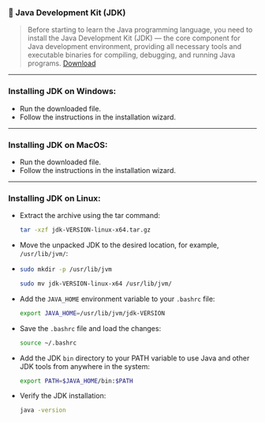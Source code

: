 ### 🔧 Java Development Kit (JDK)

> Before starting to learn the Java programming language, you need to install the Java Development Kit (JDK) — the core
> component for Java development environment, providing all necessary tools and executable binaries for compiling,
> debugging, and running Java programs. [Download](https://www.oracle.com/cis/java/technologies/downloads/#jdk22-windows)

---

### Installing JDK on Windows:

- Run the downloaded file.
- Follow the instructions in the installation wizard.

---

### Installing JDK on MacOS:

- Run the downloaded file.
- Follow the instructions in the installation wizard.

---

### Installing JDK on Linux:

- Extract the archive using the tar command:

    ```bash
    tar -xzf jdk-VERSION-linux-x64.tar.gz
    ```
- Move the unpacked JDK to the desired location, for example, `/usr/lib/jvm/`:
- 
    ```bash
    sudo mkdir -p /usr/lib/jvm
    ```

    ```bash
    sudo mv jdk-VERSION-linux-x64 /usr/lib/jvm/
    ```
  
- Add the `JAVA_HOME` environment variable to your `.bashrc` file:

    ```bash
    export JAVA_HOME=/usr/lib/jvm/jdk-VERSION
    ```

- Save the `.bashrc` file and load the changes:

    ```bash
    source ~/.bashrc
    ```

- Add the JDK `bin` directory to your PATH variable to use Java and other JDK tools from anywhere in the system:

    ```bash
    export PATH=$JAVA_HOME/bin:$PATH
    ```

- Verify the JDK installation:

    ```bash
    java -version
    ```
